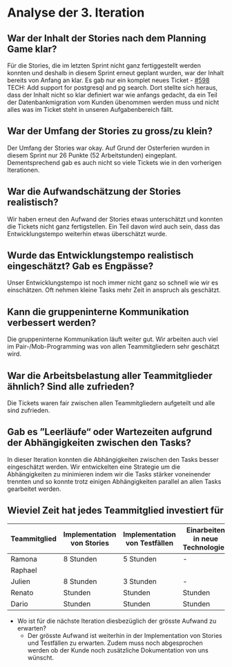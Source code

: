 # Analyse der 3. Iteration
## War der Inhalt der Stories nach dem Planning Game klar?
Für die Stories, die im letzten Sprint nicht ganz fertiggestellt werden konnten und deshalb in diesem Sprint erneut geplant wurden, war der Inhalt bereits von Anfang an klar. Es gab nur ein komplet neues Ticket - [#598](https://github.com/puzzle/cryptopus/issues/598) TECH: Add support for postgresql and pg search. 
Dort stellte sich heraus, dass der Inhalt nicht so klar definiert war wie anfangs gedacht, da ein Teil der Datenbankmigration vom Kunden übenommen werden muss und nicht alles was im Ticket steht in unseren Aufgabenbereich fällt.
## War der Umfang der Stories zu gross/zu klein?
Der Umfang der Stories war okay. Auf Grund der Osterferien wurden in diesem Sprint nur 26 Punkte (52 Arbeitstunden) eingeplant. Dementsprechend gab es auch nicht so viele Tickets wie in den vorherigen Iterationen.
## War die Aufwandschätzung der Stories realistisch?
Wir haben erneut den Aufwand der Stories etwas unterschätzt und konnten die Tickets nicht ganz fertigstellen. Ein Teil davon wird auch sein, dass das Entwicklungstempo weiterhin etwas überschätzt wurde.
## Wurde das Entwicklungstempo realistisch eingeschätzt? Gab es Engpässe?
Unser Entwicklungstempo ist noch immer nicht ganz so schnell wie wir es einschätzen. Oft nehmen kleine Tasks mehr Zeit in anspruch als geschätzt.
## Kann die gruppeninterne Kommunikation verbessert werden?
Die gruppeninterne Kommunikation läuft weiter gut. Wir arbeiten auch viel im Pair-/Mob-Programming was von allen Teammitgliedern sehr geschätzt wird.
## War die Arbeitsbelastung aller Teammitglieder ähnlich? Sind alle zufrieden?
Die Tickets waren fair zwischen allen Teammitgliedern aufgeteilt und alle sind zufrieden.
## Gab es ”Leerläufe“ oder Wartezeiten aufgrund der Abhängigkeiten zwischen den Tasks?
In dieser Iteration konnten die Abhängigkeiten zwischen den Tasks besser eingeschätzt werden. Wir entwickelten eine Strategie um die Abhängigkeiten zu minimieren indem wir die Tasks stärker voneinender trennten und so konnte trotz einigen Abhängigkeiten parallel an allen Tasks gearbeitet werden.
## Wieviel Zeit hat jedes Teammitglied investiert für

Teammitglied| Implementation von Stories | Implementation von Testfällen | Einarbeiten in neue Technologien  | Systemadministration (Setup Cryptopus) |
|-----------|----------------------------|-------------------------------|-----------------------------------|----------------------|
|Ramona     | 8 Stunden                  | 5 Stunden                     |  -                                | -                    |
|Raphael    |                            |                               |                                   |                      |
|Julien     | 8 Stunden                  | 3 Stunden                     |  -                                | -                    |
|Renato     |  Stunden                  |  Stunden                     |   Stunden                        |  Stunden            |
|Dario      |  Stunden                 |  Stunden                     |   Stunden                        |  Stunden            |

  * Wo ist für die nächste Iteration diesbezüglich der grösste Aufwand zu erwarten? 
    * Der grösste Aufwand ist weiterhin in der Implementation von Stories und Testfällen zu erwarten. Zudem muss noch abgesprochen werden ob der Kunde noch zusätzliche Dokumentation von uns wünscht.
